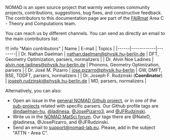 

NOMAD is an open source project that warmly welcomes community projects, contributions, suggestions, bug fixes, and constructive feedback. The contributors to this documentation page are part of the [FAIRmat](https://www.fairmat-nfdi.eu/fairmat) Area C - Theory and Computations team.

You can reach us by different channels. You can send as directly an email to the main contributors list:

!!! info "Main contributors"
    | Name | E-mail     | Topics |
    |------|------------|--------|
    | Dr. Nathan Daelman                    | [nathan.daelman@physik.hu-berlin.de](mailto:nathan.daelman@physik.hu-berlin.de)       | DFT, Geometry Optimization, parsers, normalizers  |
    | Dr. Alvin Noe Ladines                 | [alvin.noe.ladines@physik.hu-berlin.de](mailto:alvin.noe.ladines@physik.hu-berlin.de) | Phonons, Geometry Optimization, parsers           |
    | Dr. José M. Pizarro                   | [jose.pizarro@physik.hu-berlin](mailto:jose.pizarro@physik.hu-berlin)                 | GW, DMFT, BSE, TDDFT, parsers, normalizers        |
    | Dr. Joseph F. Rudzinski (**Coordinator**) | [joseph.rudzinski@physik.hu-berlin.de](mailto:joseph.rudzinski@physik.hu-berlin.de)   | MD, parsers, normalizers                          |


Alternatively, you can also:

- Open an issue in the [general NOMAD Github project](https://github.com/nomad-coe/nomad), or in one of the [sub-projects](https://github.com/nomad-coe/nomad/tree/develop/dependencies/parsers) related with specific parsers. Our Github profile tags are [@ndaelman-hu](https://github.com/ndaelman-hu), [@ladinesa](https://github.com/ladinesa), [@JosePizarro3](https://github.com/JosePizarro3), and [@JFRudzinski](https://github.com/JFRudzinski).
- Write us in the [NOMAD MatSci forum](https://matsci.org/c/nomad/32). Our tags there are @NateD, @ladinesa, @JosePizarro, and @JFRudzinski. 
- Send an email to [support@nomad-lab.eu](mailto:support@nomad-lab.eu). Please, add in the subject "ATTN - Area C".
